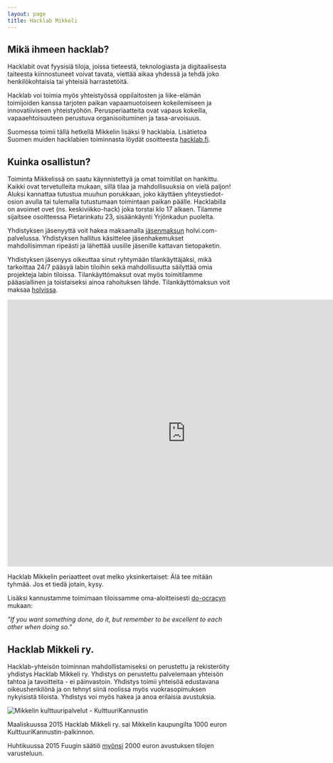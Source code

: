 ```yaml
---
layout: page
title: Hacklab Mikkeli
---
```


## Mikä ihmeen hacklab?

Hacklabit ovat fyysisiä tiloja, joissa tieteestä, teknologiasta ja digitaalisesta taiteesta kiinnostuneet voivat tavata, viettää aikaa yhdessä ja tehdä joko henkilökohtaisia tai yhteisiä harrastetöitä.

Hacklab voi toimia myös yhteistyössä oppilaitosten ja liike-elämän toimijoiden kanssa tarjoten paikan vapaamuotoiseen kokeilemiseen ja innovatiiviseen yhteistyöhön. Perusperiaatteita ovat vapaus kokeilla, vapaaehtoisuuteen perustuva organisoituminen ja tasa-arvoisuus.

Suomessa toimii tällä hetkellä Mikkelin lisäksi 9 hacklabia. Lisätietoa Suomen muiden hacklabien toiminnasta löydät osoitteesta [hacklab.fi](http://hacklab.fi/).

## Kuinka osallistun?

Toiminta Mikkelissä on saatu käynnistettyä ja omat toimitilat on hankittu. Kaikki ovat tervetulleita mukaan, sillä tilaa ja mahdollisuuksia on vielä paljon! Aluksi kannattaa tutustua muuhun porukkaan, joko käyttäen yhteystiedot-osion avulla tai tulemalla tutustumaan toimintaan paikan päälle. Hacklabilla on avoimet ovet (ns. keskiviikko-hack) joka torstai klo 17 alkaen. Tilamme sijaitsee osoitteessa Pietarinkatu 23, sisäänkäynti Yrjönkadun puolelta.

Yhdistyksen jäsenyyttä voit hakea maksamalla <a href="https://holvi.com/shop/hacklabmikkeli/product/8b2a67ea30ddcc96eaac32c7333f3d2c/">jäsenmaksun</a> holvi.com-palvelussa. Yhdistyksen hallitus käsittelee jäsenhakemukset mahdollisimman ripeästi ja lähettää uusille jäsenille kattavan tietopaketin.

Yhdistyksen jäsenyys oikeuttaa sinut ryhtymään tilankäyttäjäksi, mikä tarkoittaa 24/7 pääsyä labin tiloihin sekä mahdollisuutta säilyttää omia projekteja labin tiloissa. Tilankäyttömaksut ovat myös toimitilamme pääasiallinen ja toistaiseksi ainoa rahoituksen lähde. Tilankäyttömaksun voit maksaa <a href="https://holvi.com/shop/hacklabmikkeli/">holvissa</a>.

<iframe src="https://www.google.com/maps/embed?pb=!1m0!3m2!1sfi!2sfi!4v1444644168604!6m8!1m7!1sfFfEZGVBQk0hhuyQbtij5A!2m2!1d61.69336630668235!2d27.26287428670665!3f271.04785057574526!4f-19.484795258875508!5f0.7820865974627469" width="800" height="600" frameborder="0" style="border:0" allowfullscreen></iframe>

Hacklab Mikkelin periaatteet ovat melko yksinkertaiset: Älä tee mitään tyhmää. Jos et tiedä jotain, kysy.

Lisäksi kannustamme toimimaan tiloissamme oma-aloitteisesti <a href="https://www.noisebridge.net/wiki/Do-ocracy">do-ocracyn</a> mukaan: 

*"If you want something done, do it, but remember to be excellent to each other when doing so."*

## Hacklab Mikkeli ry.

Hacklab-yhteisön toiminnan mahdollistamiseksi on perustettu ja rekisteröity yhdistys Hacklab Mikkeli ry. Yhdistys on perustettu palvelemaan yhteisön tahtoa ja tavoitteita - ei päinvastoin. Yhdistys toimii yhteisöä edustavana oikeushenkilönä ja on tehnyt siinä roolissa myös vuokrasopimuksen nykyisistä tiloista. Yhdistys voi myös hakea ja anoa erilaisia avustuksia. 

<img src="{{ site.baseurl }}public/images/kulttuurikannustin.png" alt="Mikkelin kulttuuripalvelut - KulttuuriKannustin" />

Maaliskuussa 2015 Hacklab Mikkeli ry. sai Mikkelin kaupungilta 1000 euron KulttuuriKannustin-palkinnon.

Huhtikuussa 2015 Fuugin säätiö <a href="http://fuug.fi/2015/hacklab-mikkelin-varustaminen/">myönsi</a> 2000 euron avustuksen tilojen varusteluun.

